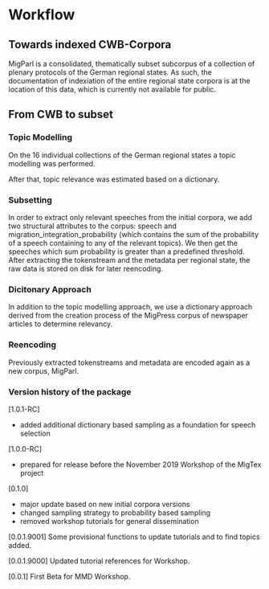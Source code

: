# Workflow

## Towards indexed CWB-Corpora

MigParl is a consolidated, thematically subset subcorpus of a collection of plenary protocols of the German regional states. As such, the documentation of indexiation of the entire regional state corpora is at the location of this data, which is currently not available for public. 

## From CWB to subset

### Topic Modelling

On the 16 individual collections of the German regional states a topic modelling was performed.

After that, topic relevance was estimated based on a dictionary.

### Subsetting

In order to extract only relevant speeches from the initial corpora, we add two structural attributes to the corpus: speech and migration_integration_probability (which contains the sum of the probability of a speech containing to any of the relevant topics). We then get the speeches which sum probability is greater than a predefined threshold. After extracting the tokenstream and the metadata per regional state, the raw data is stored on disk for later reencoding.

### Dicitonary Approach

In addition to the topic modelling approach, we use a dictionary approach derived from the creation process of the MigPress corpus of newspaper articles to determine relevancy. 

### Reencoding

Previously extracted tokenstreams and metadata are encoded again as a new corpus, MigParl.

### Version history of the package

[1.0.1-RC]
* added additional dictionary based sampling as a foundation for speech selection

[1.0.0-RC]
* prepared for release before the November 2019 Workshop of the MigTex project

[0.1.0]
* major update based on new initial corpora versions
* changed sampling strategy to probability based sampling
* removed workshop tutorials for general dissemination

[0.0.1.9001]
Some provisional functions to update tutorials and to find topics added.

[0.0.1.9000]
Updated tutorial references for Workshop.

[0.0.1]
First Beta for MMD Workshop.  